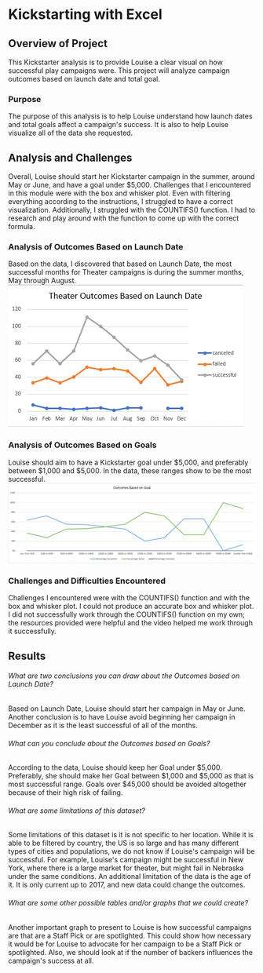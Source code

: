 # Kickstarting with Excel

## Overview of Project
This Kickstarter analysis is to provide Louise a clear visual on how successful play campaigns were. This project will analyze campaign outcomes based on launch date and total goal.
### Purpose
The purpose of this analysis is to help Louise understand how launch dates and total goals affect a campaign's success. It is also to help Louise visualize all of the data she requested.
## Analysis and Challenges
Overall, Louise should start her Kickstarter campaign in the summer, around May or June, and have a goal under $5,000. Challenges that I encountered in this module were with the box and whisker plot. Even with filtering everything according to the instructions, I struggled to have a correct visualization. Additionally, I struggled with the COUNTIFS() function. I had to research and play around with the function to come up with the correct formula.
### Analysis of Outcomes Based on Launch Date
Based on the data, I discovered that based on Launch Date, the most successful months for Theater campaigns is during the summer months, May through August.
![Theater_Outcomes_vs_Launch.png](Resources/Theater_Outcomes_vs_Launch.png)
### Analysis of Outcomes Based on Goals
Louise should aim to have a Kickstarter goal under $5,000, and preferably between $1,000 and $5,000. In the data, these ranges show to be the most successful.
![Outcomes_vs_Goals.png](Resources/Outcomes_vs_Goals.png)
### Challenges and Difficulties Encountered
Challenges I encountered were with the COUNTIFS() function and with the box and whisker plot. I could not produce an accurate box and whisker plot. I did not successfully work through the COUNTIFS() function on my own; the resources provided were helpful and the video helped me work through it successfully.
## Results

###### What are two conclusions you can draw about the Outcomes based on Launch Date?
Based on Launch Date, Louise should start her campaign in May or June. Another conclusion is to have Louise avoid beginning her campaign in December as it is the least successful of all of the months.
###### What can you conclude about the Outcomes based on Goals?
According to the data, Louise should keep her Goal under $5,000. Preferably, she should make her Goal between $1,000 and $5,000 as that is most successful range. Goals over $45,000 should be avoided altogether because of their high risk of failing.
###### What are some limitations of this dataset?
Some limitations of this dataset is it is not specific to her location. While it is able to be filtered by country, the US is so large and has many different types of cities and populations, we do not know if Louise's campaign will be successful. For example, Louise's campaign might be successful in New York, where there is a large market for theater, but might fail in Nebraska under the same conditions. An additional limitation of the data is the age of it. It is only current up to 2017, and new data could change the outcomes.
###### What are some other possible tables and/or graphs that we could create?
Another important graph to present to Louise is how successful campaigns are that are a Staff Pick or are spotlighted. This could show how necessary it would be for Louise to advocate for her campaign to be a Staff Pick or spotlighted. Also, we should look at if the number of backers influences the campaign's success at all.

